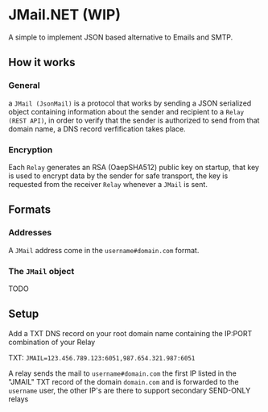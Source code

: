 # JMail.NET (WIP)
A simple to implement JSON based alternative to Emails and SMTP.

## How it works
### General
a `JMail (JsonMail)` is a protocol that works by sending a JSON serialized object containing information about the sender and recipient to a `Relay (REST API)`, in order to verify that the sender is authorized to send from that domain name, a DNS record verfification takes place. 

### Encryption
Each `Relay` generates an RSA (OaepSHA512) public key on startup, that key is used to encrypt data by the sender for safe transport, the key is requested from the receiver `Relay` whenever a `JMail` is sent.


## Formats
### Addresses
A `JMail` address come in the `username#domain.com` format.

### The `JMail` object
TODO

## Setup
Add a TXT DNS record on your root domain name containing the IP:PORT combination of your Relay

TXT: `JMAIL=123.456.789.123:6051,987.654.321.987:6051`

A relay sends the mail to `username#domain.com` the first IP listed in the "JMAIL" TXT record of the domain `domain.com` and is forwarded to the `username` user, the other IP's are there to support secondary SEND-ONLY relays


